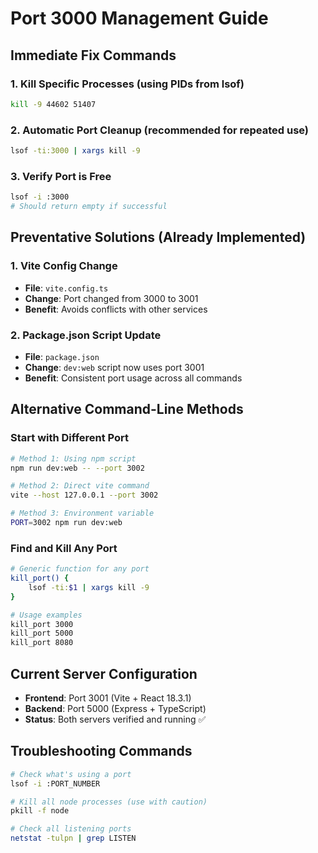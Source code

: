 # Port 3000 Management Guide

## Immediate Fix Commands

### 1. Kill Specific Processes (using PIDs from lsof)
```bash
kill -9 44602 51407
```

### 2. Automatic Port Cleanup (recommended for repeated use)
```bash
lsof -ti:3000 | xargs kill -9
```

### 3. Verify Port is Free
```bash
lsof -i :3000
# Should return empty if successful
```

## Preventative Solutions (Already Implemented)

### 1. Vite Config Change
- **File**: `vite.config.ts`
- **Change**: Port changed from 3000 to 3001
- **Benefit**: Avoids conflicts with other services

### 2. Package.json Script Update
- **File**: `package.json`
- **Change**: `dev:web` script now uses port 3001
- **Benefit**: Consistent port usage across all commands

## Alternative Command-Line Methods

### Start with Different Port
```bash
# Method 1: Using npm script
npm run dev:web -- --port 3002

# Method 2: Direct vite command
vite --host 127.0.0.1 --port 3002

# Method 3: Environment variable
PORT=3002 npm run dev:web
```

### Find and Kill Any Port
```bash
# Generic function for any port
kill_port() {
    lsof -ti:$1 | xargs kill -9
}

# Usage examples
kill_port 3000
kill_port 5000
kill_port 8080
```

## Current Server Configuration
- **Frontend**: Port 3001 (Vite + React 18.3.1)
- **Backend**: Port 5000 (Express + TypeScript)
- **Status**: Both servers verified and running ✅

## Troubleshooting Commands
```bash
# Check what's using a port
lsof -i :PORT_NUMBER

# Kill all node processes (use with caution)
pkill -f node

# Check all listening ports
netstat -tulpn | grep LISTEN
```

